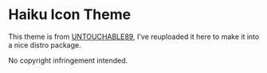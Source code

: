 # Haiku Icon Theme

This theme is from [UNTOUCHABLE89](https://www.gnome-look.org/p/1012423/), I've reuploaded it here to make it into a nice distro package.

No copyright infringement intended.
